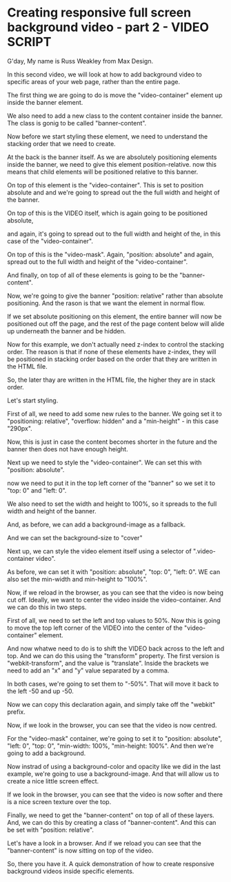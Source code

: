 # Creating responsive full screen background video - part 2 - VIDEO SCRIPT

G'day, My name is Russ Weakley from Max Design.

In this second video, we will look at how to add background video to specific areas of your web page, rather than the entire page.

The first thing we are going to do is move the "video-container" element up inside the banner element.

We also need to add a new class to the content container inside the banner. The class is gonig to be called "banner-content".

Now before we start styling these element, we need to understand the stacking order that we need to create.

At the back is the banner itself. As we are absolutely positioning elements inside the banner, we need to give this element position-relative. now this means that child elements will be positioned relative to this banner.

On top of this element is the "video-container". This is set to position absolute and and we're going to spread out the the full width and height of the banner.

On top of this is the VIDEO itself, which is again going to be positioned absolute, 

and again, it's going to spread out to the full width and height of the, in this case of the "video-container".

On top of this is the "video-mask". Again, "position: absolute" and again, spread out to the full width and height of the "video-container".

And finally, on top of all of these elements is going to be the "banner-content".

Now, we're going to give the banner "position: relative" rather than absolute positioning. And the rason is that we want the element in normal flow.

If we set absolute positioning on this element, the entire banner will now be positioned out off the page, and the rest of the page content below will alide up underneath the banner and be hidden.

Now for this example, we don't actually need z-index to control the stacking order. The reason is that if none of these elements have z-index, they will be positioned in stacking order based on the order that they are written in the HTML file. 

So, the later thay are written in the HTML file, the higher they are in stack order.

Let's start styling.

First of all, we need to add some new rules to the banner. We going set it to "positioning: relative", "overflow: hidden" and a "min-height" - in this case "290px". 

Now, this is just in case the content becomes shorter in the future and the banner then does not have enough height.

Next up we need to style the "video-container". We can set this with "position: absolute".

now we need to put it in the top left corner of the "banner" so we set it to "top: 0" and "left: 0".

We also need to set the width and height to 100%, so it spreads to the full width and height of the banner.

And, as before, we can add a background-image as a fallback.

And we can set the background-size to "cover"

Next up, we can style the video element itself using a selector of ".video-container video".

As before, we can set it with "position: absolute", "top: 0", "left: 0". WE can also set the min-width and min-height to "100%". 

Now, if we reload in the browser, as you can see that the video is now being cut off. Ideally, we want to center the video inside the video-container. And we can do this in two steps.

First of all, we need to set the left and top values to 50%. Now this is going to move the top left corner of the VIDEO into the center of the "video-container" element.

And now whatwe need to do is to shift the VIDEO back across to the left and top. And we can do this using the "transform" property. The first version is "webkit-transform", and the value is "translate". Inside the brackets we need to add an "x" and "y" value separated by a comma. 

In both cases, we're going to set them to "-50%". That will move it back to the left -50 and up -50.

Now we can copy this declaration again, and simply take off the "webkit" prefix.

Now, if we look in the browser, you can see that the video is now centred.

For the "video-mask" container, we're going to set it to "position: absolute", "left: 0", "top: 0", "min-width: 100%, "min-height: 100%". And then we're going to add a background.

Now instrad of using a background-color and opacity like we did in the last example, we're going to use a background-image. And that will allow us to create a nice little screen effect.

If we look in the browser, you can see that the video is now softer and there is a nice screen texture over the top.


Finally, we need to get the "banner-content" on top of all of these layers. And, we can do this by creating a class of "banner-content". And this can be set with "position: relative".

Let's have a look in a browser. And if we reload you can see that the "banner-content" is now sitting on top of the video.

So, there you have it. A quick demonstration of how to create responsive background videos inside specific elements.